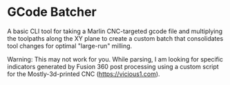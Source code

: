 # GCode Batcher

A basic CLI tool for taking a Marlin CNC-targeted gcode file and multiplying the toolpaths along the XY plane to create a custom batch that consolidates tool changes for optimal "large-run" milling.

Warning: This may not work for you. While parsing, I am looking for specific indicators generated by Fusion 360 post processing using a custom script for the Mostly-3d-printed CNC (https://vicious1.com).
